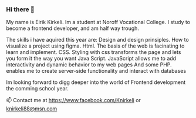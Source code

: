 ### Hi there 👋

My name is Eirik Kirkeli. Im a student at Noroff Vocational College.
I study to become a frontend developer, and am half way trough.

The skills i have aquired this year are:
Design and design prinsiples. How to visualize a project using figma.
Html. The basis of the web is facinating to learn and implement.
CSS. Styling with css transforms the page and lets you form it the way you want
Java Script. JavaScript allows me to add interactivity and dynamic behavior to my web pages
And some PHP. enables me to create server-side functionality and interact with databases

Im looking forward to digg deeper into the world of Frontend development the comming school year.

📫 Contact me at https://www.facebook.com/Knirkeli or knirkeli88@msn.com
